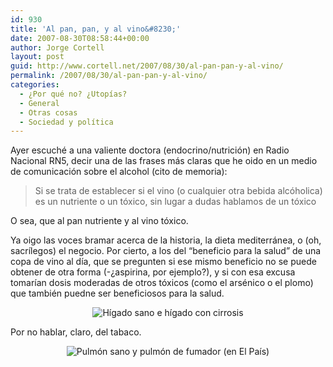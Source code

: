 ```yaml
---
id: 930
title: 'Al pan, pan, y al vino&#8230;'
date: 2007-08-30T08:58:44+00:00
author: Jorge Cortell
layout: post
guid: http://www.cortell.net/2007/08/30/al-pan-pan-y-al-vino/
permalink: /2007/08/30/al-pan-pan-y-al-vino/
categories:
  - ¿Por qué no? ¿Utopías?
  - General
  - Otras cosas
  - Sociedad y polí­tica
---
```

Ayer escuché a una valiente doctora (endocrino/nutrición) en Radio Nacional RN5, decir una de las frases más claras que he oido en un medio de comunicación sobre el alcohol (cito de memoria):

> Si se trata de establecer si el vino (o cualquier otra bebida alcóholica) es un nutriente o un tóxico, sin lugar a dudas hablamos de un tóxico

O sea, que al pan nutriente y al vino tóxico.

Ya oigo las voces bramar acerca de la historia, la dieta mediterránea, o (oh, sacrí­legos) el negocio. Por cierto, a los del &#8220;beneficio para la salud&#8221; de una copa de vino al dí­a, que se pregunten si ese mismo beneficio no se puede obtener de otra forma (-¿aspirina, por ejemplo?), y si con esa excusa tomarí­an dosis moderadas de otros tóxicos (como el arsénico o el plomo) que también puedne ser beneficiosos para la salud.

<div style="text-align: center">
  <img alt="Hí­gado sano e hí­gado con cirrosis" title="Hí­gado sano e hí­gado con cirrosis" src="http://www.montana.edu/wwwai/imsd/alcohol/Vanessa/vwliver_files/image004.jpg" />
</div>

Por no hablar, claro, del tabaco.

<div style="text-align: center">
  <img alt="Pulmón sano y pulmón de fumador (en El Paí­s)" title="Pulmón sano y pulmón de fumador (en El Paí­s)" src="http://www.elpais.com/recorte/20070829elpepusoc_5/XLCO/Ies/20070829elpepusoc_5.jpg" />
</div>